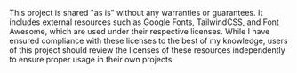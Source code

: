 



This project is shared "as is" without any warranties or guarantees. It includes external resources such as Google Fonts, TailwindCSS, and Font Awesome, which are used under their respective licenses. While I have ensured compliance with these licenses to the best of my knowledge, users of this project should review the licenses of these resources independently to ensure proper usage in their own projects.
